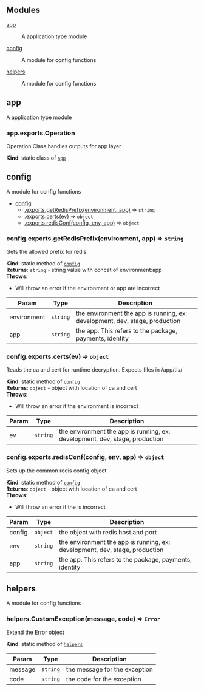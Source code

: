 ## Modules

<dl>
<dt><a href="#module_app">app</a></dt>
<dd><p>A application type module</p>
</dd>
<dt><a href="#module_config">config</a></dt>
<dd><p>A module for config functions</p>
</dd>
<dt><a href="#module_helpers">helpers</a></dt>
<dd><p>A module for config functions</p>
</dd>
</dl>

<a name="module_app"></a>

## app
A application type module

<a name="module_app.exports.Operation"></a>

### app.exports.Operation
Operation Class handles outputs for app layer

**Kind**: static class of [<code>app</code>](#module_app)  
<a name="module_config"></a>

## config
A module for config functions


* [config](#module_config)
    * [.exports.getRedisPrefix(environment, app)](#module_config.exports.getRedisPrefix) ⇒ <code>string</code>
    * [.exports.certs(ev)](#module_config.exports.certs) ⇒ <code>object</code>
    * [.exports.redisConf(config, env, app)](#module_config.exports.redisConf) ⇒ <code>object</code>

<a name="module_config.exports.getRedisPrefix"></a>

### config.exports.getRedisPrefix(environment, app) ⇒ <code>string</code>
Gets the allowed prefix for redis

**Kind**: static method of [<code>config</code>](#module_config)  
**Returns**: <code>string</code> - string value with concat of environment:app  
**Throws**:

- Will throw an error if the environment or app are incorrect


| Param | Type | Description |
| --- | --- | --- |
| environment | <code>string</code> | the environment the app is running, ex: development, dev, stage, production |
| app | <code>string</code> | the app. This refers to the package, payments, identity |

<a name="module_config.exports.certs"></a>

### config.exports.certs(ev) ⇒ <code>object</code>
Reads the ca and cert for runtime decryption. Expects files in /app/tls/

**Kind**: static method of [<code>config</code>](#module_config)  
**Returns**: <code>object</code> - object with location of ca and cert  
**Throws**:

- Will throw an error if the environment is incorrect


| Param | Type | Description |
| --- | --- | --- |
| ev | <code>string</code> | the environment the app is running, ex: development, dev, stage, production |

<a name="module_config.exports.redisConf"></a>

### config.exports.redisConf(config, env, app) ⇒ <code>object</code>
Sets up the common redis config object

**Kind**: static method of [<code>config</code>](#module_config)  
**Returns**: <code>object</code> - object with location of ca and cert  
**Throws**:

- Will throw an error if the  is incorrect


| Param | Type | Description |
| --- | --- | --- |
| config | <code>object</code> | the object with redis host and port |
| env | <code>string</code> | the environment the app is running, ex: development, dev, stage, production |
| app | <code>string</code> | the app. This refers to the package, payments, identity |

<a name="module_helpers"></a>

## helpers
A module for config functions

<a name="module_helpers.CustomException"></a>

### helpers.CustomException(message, code) ⇒ <code>Error</code>
Extend the Error object

**Kind**: static method of [<code>helpers</code>](#module_helpers)  

| Param | Type | Description |
| --- | --- | --- |
| message | <code>string</code> | the message for the exception |
| code | <code>string</code> | the code for the exception |

